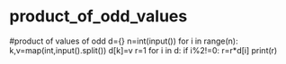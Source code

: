 # product_of_odd_values
#product of values of odd
d={}
n=int(input())
for i in range(n):
  k,v=map(int,input().split())
  d[k]=v
r=1
for i in d:
  if i%2!=0:
    r=r*d[i]
print(r)
